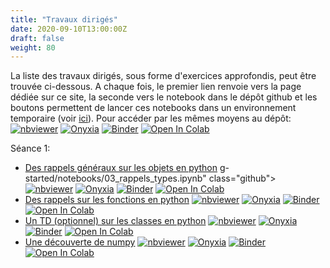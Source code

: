 ```yaml
---
title: "Travaux dirigés"
date: 2020-09-10T13:00:00Z
draft: false
weight: 80
---
```


La liste des travaux dirigés, sous forme d'exercices approfondis, peut être
trouvée ci-dessous. A chaque fois, le premier lien renvoie vers la page
dédiée sur ce site, la seconde vers le notebook dans le dépôt github et les
boutons permettent de lancer ces notebooks dans un environnement
temporaire (voir [ici](configuration)). Pour accéder par les mêmes moyens 
au dépôt:
<a href="https://github.com/linogaliana/python-datascientist" class="github"><i class="fab fa-github"></i></a>
[![nbviewer](https://img.shields.io/badge/visualize-nbviewer-blue)](https://nbviewer.jupyter.org/github/linogaliana/python-datascientist/tree/master)
[![Onyxia](https://img.shields.io/badge/launch-onyxia-brightgreen)](https://spyrales.sspcloud.fr/my-lab/catalogue/inseefrlab-datascience/jupyter/deploiement)
[![Binder](https://mybinder.org/badge_logo.svg)](https://mybinder.org/v2/gh/linogaliana/python-datascientist/master)
[![Open In Colab](https://colab.research.google.com/assets/colab-badge.svg)](http://colab.research.google.com/github/linogaliana/python-datascientist/blob/master)

Séance 1:

* [Des rappels généraux sur les objets en python](rappels2A)
g-started/notebooks/03_rappels_types.ipynb" class="github"><i class="fab fa-github"></i></a>
[![nbviewer](https://img.shields.io/badge/visualize-nbviewer-blue)](https://nbviewer.jupyter.org/github/linogaliana/python-datascientist/blob/master/content/getting-started/notebooks/03_rappels_types.ipynb)
[![Onyxia](https://img.shields.io/badge/launch-onyxia-brightgreen)](https://spyrales.sspcloud.fr/my-lab/catalogue/inseefrlab-datascience/jupyter/deploiement)
[![Binder](https://mybinder.org/badge_logo.svg)](https://mybinder.org/v2/gh/linogaliana/python-datascientist/master?filepath=content/getting-started/notebooks/03_rappels_types.ipynb)
[![Open In Colab](https://colab.research.google.com/assets/colab-badge.svg)](http://colab.research.google.com/github/linogaliana/python-datascientist/blob/master/content/getting-started/notebooks/03_rappels_types.ipynb)
* [Des rappels sur les fonctions en python](rappelsfonctions)
<a href="https://github.com/linogaliana/python-datascientist/blob/master/content/getting-started/notebooks/03_rappels_fonctions.ipynb" class="github"><i class="fab fa-github"></i></a>
[![nbviewer](https://img.shields.io/badge/visualize-nbviewer-blue)](https://nbviewer.jupyter.org/github/linogaliana/python-datascientist/blob/master/content/getting-started/notebooks/03_rappels_fonctions.ipynb)
[![Onyxia](https://img.shields.io/badge/launch-onyxia-brightgreen)](https://spyrales.sspcloud.fr/my-lab/catalogue/inseefrlab-datascience/jupyter/deploiement)
[![Binder](https://mybinder.org/badge_logo.svg)](https://mybinder.org/v2/gh/linogaliana/python-datascientist/master?filepath=content/getting-started/notebooks/03_rappels_fonctions.ipynb)
[![Open In Colab](https://colab.research.google.com/assets/colab-badge.svg)](http://colab.research.google.com/github/linogaliana/python-datascientist/blob/master/content/getting-started/notebooks/03_rappels_fonctions.ipynb)
* [Un TD (optionnel) sur les classes en python](rappelsclasses)
<a href="https://github.com/linogaliana/python-datascientist/blob/master/content/getting-started/notebooks/04_rappels_classes.ipynb" class="github"><i class="fab fa-github"></i></a>
[![nbviewer](https://img.shields.io/badge/visualize-nbviewer-blue)](https://nbviewer.jupyter.org/github/linogaliana/python-datascientist/blob/master/content/getting-started/notebooks/04_rappels_classes.ipynb)
[![Onyxia](https://img.shields.io/badge/launch-onyxia-brightgreen)](https://spyrales.sspcloud.fr/my-lab/catalogue/inseefrlab-datascience/jupyter/deploiement)
[![Binder](https://mybinder.org/badge_logo.svg)](https://mybinder.org/v2/gh/linogaliana/python-datascientist/master?filepath=content/getting-started/notebooks/04_rappels_classes.ipynb)
[![Open In Colab](https://colab.research.google.com/assets/colab-badge.svg)](http://colab.research.google.com/github/linogaliana/python-datascientist/blob/master/content/getting-started/notebooks/04_rappels_classes.ipynb)
* [Une découverte de numpy](numpy)
<a href="https://github.com/linogaliana/python-datascientist/blob/master/content/manipulation/notebooks/01_tp_numpy.ipynb" class="github"><i class="fab fa-github"></i></a>
[![nbviewer](https://img.shields.io/badge/visualize-nbviewer-blue)](https://nbviewer.jupyter.org/github/linogaliana/python-datascientist/blob/master/content/manipulation/notebooks/01_tp_numpy.ipynb)
[![Onyxia](https://img.shields.io/badge/launch-onyxia-brightgreen)](https://spyrales.sspcloud.fr/my-lab/catalogue/inseefrlab-datascience/jupyter/deploiement)
[![Binder](https://mybinder.org/badge_logo.svg)](https://mybinder.org/v2/gh/linogaliana/python-datascientist/master?filepath=content/manipulation/notebooks/01_tp_numpy.ipynb)
[![Open In Colab](https://colab.research.google.com/assets/colab-badge.svg)](http://colab.research.google.com/github/linogaliana/python-datascientist/blob/master/content/manipulation/notebooks/01_tp_numpy.ipynb)